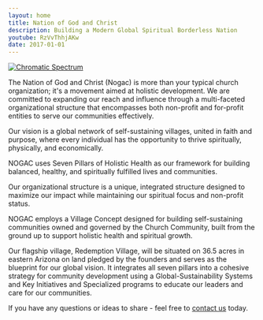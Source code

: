 ```yaml
---
layout: home
title: Nation of God and Christ
description: Building a Modern Global Spiritual Borderless Nation
youtube: RzVvThhjAKw
date: 2017-01-01
---
```


<a href="/theory/interplay/spectrum/" ><img class="w-full" alt="Chromatic Spectrum" src="/img/fire_cross.jpg" /></a>

The Nation of God and Christ (Nogac) is more than your typical church organization; it's a movement aimed at holistic development. We are committed to expanding our reach and influence through a multi-faceted organizational structure that encompasses both non-profit and for-profit entities to serve our communities effectively.

Our vision is a global network of self-sustaining villages, united in faith and purpose, where every individual has the opportunity to thrive spiritually, physically, and economically.

NOGAC uses Seven Pillars of Holistic Health as our framework for building balanced, healthy, and spiritually fulfilled lives and communities.

Our organizational structure is a unique, integrated structure designed to maximize our impact while maintaining our spiritual focus and non-profit status.

NOGAC employs a Village Concept designed for building self-sustaining communities owned and governed by the Church Community, built from the ground up to support holistic health and spiritual growth.

Our flagship village, Redemption Village, will be situated on 36.5 acres in eastern Arizona on land pledged by the founders and serves as the blueprint for our global vision. It integrates all seven pillars into a cohesive strategy for community development using a Global-Sustainability Systems and Key Initiatives and Specialized programs to educate our leaders and care for our communities.

If you have any questions or ideas to share - feel free to [contact us](contacts/index.md) today.
